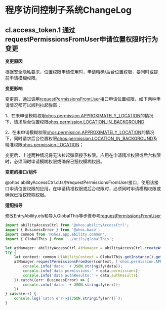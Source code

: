# 程序访问控制子系统ChangeLog
## cl.access_token.1 通过requestPermissionsFromUser申请位置权限时行为变更

**变更原因**

根据安全隐私要求，位置权限申请使用时，申请精确/后台位置权限，要同时或提前申请模糊权限。

**变更影响**

变更前，通过调用[requestPermissionsFromUser](../../../application-dev/reference/apis/js-apis-abilityAccessCtrl.md#requestpermissionsfromuser9)接口申请位置权限，如下两种申请情况都可以顺利拉起弹窗：

1、在未申请模糊权限[ohos.permission.APPROXIMATELY_LOCATION](../../../application-dev/security/permission-list.md#ohospermissionapproximately_location)的情况下，请求后台位置权限[ohos.permission.LOCATION_IN_BACKGROUND](../../../application-dev/security/permission-list.md#ohospermissionlocation_in_background)

2、在未申请模糊权限[ohos.permission.APPROXIMATELY_LOCATION](../../../application-dev/security/permission-list.md#ohospermissionapproximately_location)的情况下，同时请求后台位置权限[ohos.permission.LOCATION_IN_BACKGROUND](../../../application-dev/security/permission-list.md#ohospermissionlocation_in_background)及精准权限[ohos.permission.LOCATION](../../../application-dev/security/permission-list.md#ohospermissionlocation)；

变更后，上述两种情况将无法拉起弹窗授予权限。应用在申请精准权限或后台权限时，必须同时申请模糊权限或确保已授权模糊权限。

**变更的接口/组件**

@ohos.abilityAccessCtrl.d.ts中requestPermissionsFromUser接口，使用该接口申请位置权限的应用，在申请精准权限或后台权限时，必须同时申请模糊权限或确保已授权模糊权限。

**适配指导**

修改EntryAbility.ets和导入GlobalThis等步骤参考[requestPermissionsFromUser](../../../application-dev/reference/apis/js-apis-abilityAccessCtrl.md#requestpermissionsfromuser9)

```ts
import abilityAccessCtrl from '@ohos.abilityAccessCtrl';
import { BusinessError } from '@ohos.base';
import common from '@ohos.app.ability.common';
import { GlobalThis } from '../utils/globalThis';

let atManager: abilityAccessCtrl.AtManager = abilityAccessCtrl.createAtManager();
try {
    let context: common.UIAbilityContext = GlobalThis.getInstance().getContext('context');
    atManager.requestPermissionsFromUser(context, ['ohos.permission.APPROXIMATELY_LOCATION', 'ohos.permission.LOCATION', 'ohos.permission.LOCATION_IN_BACKGROUND']).then((data) => {
        console.info('data:' + JSON.stringify(data));
        console.info('data permissions:' + data.permissions);
        console.info('data authResults:' + data.authResults);
    }).catch((err: BusinessError) => {
        console.info('data:' + JSON.stringify(err));
    })
} catch(err) {
    console.log(`catch err->${JSON.stringify(err)}`);
}
```
